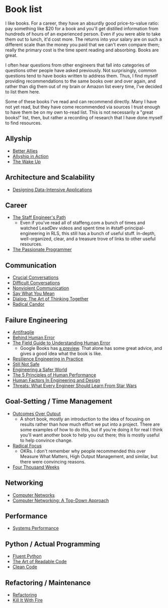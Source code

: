# Book list

I like books.  For a career, they have an absurdly good price-to-value ratio:
pay something like $20 for a book and you'll get distilled information from
hundreds of hours of an experienced person.  Even if you were able to take them
out to lunch, it'd cost more.  The returns into your salary are on such a
different scale than the money you paid that we can't even compare them; really
the primary cost is the time spent reading and absorbing.  Books are great.

I often hear questions from other engineers that fall into categories of
questions other people have asked previously.  Not surprisingly, common
questions tend to have books written to address them.  Thus, I find myself
providing recommendations to the same books over and over again, and rather
than dig them out of my brain or Amazon list every time, I've decided to list
them here.

Some of these books I've read and can recommend directly.  Many I have not yet
read, but they have come recommended via sources I trust enough to have them be
on my own to-read list.  This is not necessarily a "great books!" list, then,
but rather a recording of research that I have done myself to find resources.

## Allyship

- [Better Allies](https://www.amazon.com/dp/B08RW1F4GK/)
- [Allyship in Action](https://www.amazon.com/dp/B09VNT8RDX/)
- [The Wake Up](https://www.amazon.com/dp/0306847205/)

## Architecture and Scalability

- [Designing Data-Intensive Applications](https://www.amazon.com/dp/1449373321/)

## Career

- [The Staff Engineer's Path](https://noidea.dog/staff)
  * Even if you've read all of staffeng.com a bunch of times and watched LeadDev videos and spent time in #staff-principal-engineering in RLS, this still has a bunch of useful stuff.  In-depth, well-organized, clear, and a treasure trove of links to other useful resources.
- [The Passionate Programmer](https://www.amazon.com/dp/1934356344/)

## Communication

- [Crucial Conversations](https://www.amazon.com/Crucial-Conversations-Tools-Talking-Stakes-dp-1260474186/dp/1260474186/)
- [Difficult Conversations](https://www.amazon.com/dp/B004CR6ALA/)
- [Nonviolent Communication](https://www.amazon.com/dp/189200528X/)
- [Say What You Mean](https://www.amazon.com/dp/B07DZG5W9H/)
- [Dialog: The Art of Thinking Together](https://www.amazon.com/dp/B001OXCELA/)
- [Radical Candor](https://www.amazon.com/dp/B07P9LPXPT/)

## Failure Engineering

- [Antifragile](https://www.amazon.com/dp/0812979680/)
- [Behind Human Error](http://amazon.com/dp/0754678342/)
- [The Field Guide to Understanding Human Error](http://amazon.com/Field-Guide-Understanding-Human-Error-ebook/dp/B00Q8XCSFI)
  * Google Books has [a preview][human-error].  That alone has some great
    advice, and gives a good idea what the book is like.
- [Resilience Engineering in Practice](https://www.amazon.com/dp/1472420748/)
- [Still Not Safe](https://www.amazon.com/dp/0190271264/)
- [Engineering a Safer World](https://www.amazon.com/dp/0262533693/)
- [The 5 Principles of Human Performance](https://www.amazon.com/dp/1794639144/)
- [Human Factors In Engineering and Design](https://www.amazon.com/dp/007054901X/)
- [Threats: What Every Engineer Should Learn From Star Wars](https://www.amazon.com/dp/1119895162/)

[human-error]: https://www.google.com/books/edition/The_Field_Guide_to_Understanding_Human_E/cqrXCQAAQBAJ?hl=en&gbpv=1&pg=PA1&printsec=frontcover

## Goal-Setting / Time Management

- [Outcomes Over Output](http://amazon.com/Outcomes-Over-Output-customer-behavior-ebook/dp/B07QJ1Y8Y5/)
  * A short book, mostly an introduction to the idea of focusing on results rather than how much effort we put into a project.  There are some examples of how to do this, but if you're doing it for real I think you'll want another book to help you out there; this is mostly useful to help convince change.
- [Radical Focus](https://www.amazon.com/Radical-Focus-SECOND-Achieving-Objectives-ebook/dp/B091ZL2SRL/)
  * OKRs.  I don't remember why people recommended this over Measure What Matters, High Output Management, and similar, but there were convincing reasons.
- [Four Thousand Weeks](https://www.amazon.com/Four-Thousand-Weeks-Management-Mortals-ebook/dp/B08FGV64B1/)

## Networking

- [Computer Networks](http://amazon.com/dp/0132126958/)
- [Computer Networking: A Top-Down Approach](https://www.amazon.com/dp/9332585490/)

## Performance

- [Systems Performance](http://amazon.com/dp/0136820158/)

## Python / Actual Programming

- [Fluent Python](http://amazon.com/Fluent-Python-Concise-Effective-Programming/dp/1492056359/)
- [The Art of Readable Code](https://www.amazon.com/Art-Readable-Code-Practical-Techniques/dp/0596802293/)
- [Clean Code](https://www.amazon.com/Clean-Code-Handbook-Software-Craftsmanship/dp/0132350882/)

## Refactoring / Maintenance

- [Refactoring](https://www.amazon.com/Refactoring-Improving-Existing-Addison-Wesley-Signature/dp/0134757599/)
- [Kill It With Fire](https://www.amazon.com/Kill-Fire-Manage-Computer-Systems-ebook/dp/B08CTFY4JP/)
